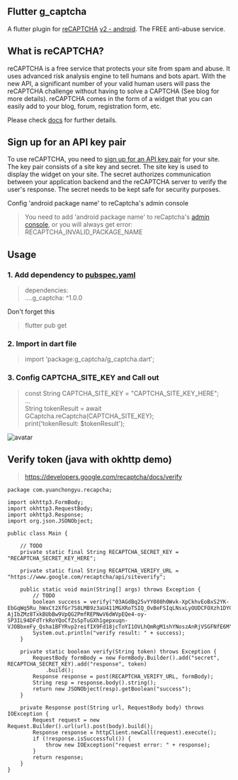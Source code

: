 ## Flutter g_captcha 
A flutter plugin for [reCAPTCHA](https://developers.google.com/recaptcha/intro) [v2 - android](https://developer.android.com/training/safetynet/recaptcha.html). The FREE anti-abuse service.

## What is reCAPTCHA?
reCAPTCHA is a free service that protects your site from spam and abuse. It uses advanced risk analysis engine to tell humans and bots apart. With the new API, a significant number of your valid human users will pass the reCAPTCHA challenge without having to solve a CAPTCHA (See blog for more details). reCAPTCHA comes in the form of a widget that you can easily add to your blog, forum, registration form, etc.

Please check [docs](https://developers.google.com/recaptcha/intro) for further details.

## Sign up for an API key pair
To use reCAPTCHA, you need to [sign up for an API key pair](https://www.google.com/recaptcha/admin) for your site. The key pair consists of a site key and secret. The site key is used to display the widget on your site. The secret authorizes communication between your application backend and the reCAPTCHA server to verify the user's response. The secret needs to be kept safe for security purposes.

Config 'android package name' to reCaptcha's admin console
> You need to add 'android package name' to reCaptcha's [admin console](https://google.com/recaptcha/admin), or you will always get error: RECAPTCHA_INVALID_PACKAGE_NAME

## Usage

### 1. Add dependency to [pubspec.yaml](https://dart.dev/tools/pub/dependencies)
> dependencies:  
> ....g_captcha: ^1.0.0

Don't forget this
> flutter pub get
    
### 2. Import in dart file
> import 'package:g_captcha/g_captcha.dart';

### 3. Config CAPTCHA_SITE_KEY and Call out 
> const String CAPTCHA_SITE_KEY = "CAPTCHA_SITE_KEY_HERE";  
> ...  
> String tokenResult = await GCaptcha.reCaptcha(CAPTCHA_SITE_KEY);  
> print('tokenResult: $tokenResult');

![avatar](https://github.com/nnnggel/gCaptcha/blob/master/snapshot.png)

## Verify token (java with okhttp demo)
> https://developers.google.com/recaptcha/docs/verify
```
package com.yuanchongyu.recapcha;

import okhttp3.FormBody;
import okhttp3.RequestBody;
import okhttp3.Response;
import org.json.JSONObject;

public class Main {

    // TODO
    private static final String RECAPTCHA_SECRET_KEY = "RECAPTCHA_SECRET_KEY_HERE";

    private static final String RECAPTCHA_VERIFY_URL = "https://www.google.com/recaptcha/api/siteverify";

    public static void main(String[] args) throws Exception {
        // TODO
        boolean success = verify("03AGdBq25vYY080h0Wvk-XpCkhvEoBxS2YK-EbGqWq5Ru_hWxCt2XfGr7S8LMB9z3aU411MGXRoTSIQ_OvBeFSIqLNsxLyOUDCFOXzh1DYGMbaMvnc0FfqnfFc1yWu3fK6fYNSb09QVbUKeuifpYo6GBX6GiqOEu-AjIbZMz8TxkBUbBw9VpQG2PmfREPNwV6dWVpEQe4-oy-SP3IL94DFdTrkRoYQoCfZsSpTuGXh1gepxuqn-VJOBbxeFy_Qsha1BFYRvp2reifIX9Fd18jcToYI1OVLhQmRgM1shYNoszAnRjVSGFNfE6M");
        System.out.println("verify result: " + success);
    }

    private static boolean verify(String token) throws Exception {
        RequestBody formBody = new FormBody.Builder().add("secret", RECAPTCHA_SECRET_KEY).add("response", token)
            .build();
        Response response = post(RECAPTCHA_VERIFY_URL, formBody);
        String resp = response.body().string();
        return new JSONObject(resp).getBoolean("success");
    }

    private Response post(String url, RequestBody body) throws IOException {
        Request request = new Request.Builder().url(url).post(body).build();
        Response response = httpClient.newCall(request).execute();
        if (!response.isSuccessful()) {
            throw new IOException("request error: " + response);
        }
        return response;
    }
}

```